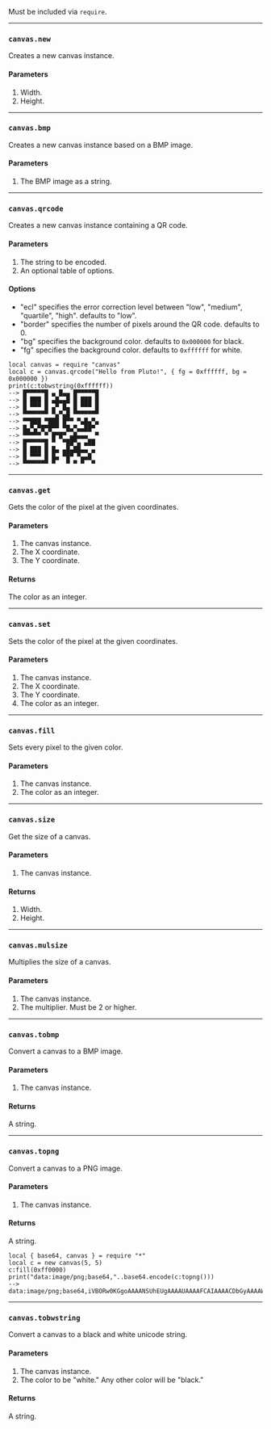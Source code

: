 Must be included via `require`.

---
### `canvas.new`
Creates a new canvas instance.
#### Parameters
1. Width.
2. Height.

---
### `canvas.bmp`
Creates a new canvas instance based on a BMP image.
#### Parameters
1. The BMP image as a string.

---
### `canvas.qrcode`
Creates a new canvas instance containing a QR code.
#### Parameters
1. The string to be encoded.
2. An optional table of options.
#### Options
- "ecl" specifies the error correction level between "low", "medium", "quartile", "high". defaults to "low".
- "border" specifies the number of pixels around the QR code. defaults to 0.
- "bg" specifies the background color. defaults to `0x000000` for black.
- "fg" specifies the background color. defaults to `0xffffff` for white.

```pluto
local canvas = require "canvas"
local c = canvas.qrcode("Hello from Pluto!", { fg = 0xffffff, bg = 0x000000 })
print(c:tobwstring(0xffffff))
--> █▀▀▀▀▀█ ▄ █▄▄ █▀▀▀▀▀█
--> █ ███ █ ▄█▄▄█ █ ███ █
--> █ ▀▀▀ █ ▄▀ █▄ █ ▀▀▀ █
--> ▀▀▀▀▀▀▀ ▀▄▀▄█ ▀▀▀▀▀▀▀
--> ▀▀███ ▀███ █▀▀ ▀▄█▄▀▄
--> █▄▀▄▀█▀█▀▀ ▀█▄▀▄▄██▀ 
--> ▀▀▀▀▀ ▀ █▀█▀ ▄█▄▄▄  ▀
--> █▀▀▀▀▀█ ▀  ▀██▀▄ ▄██ 
--> █ ███ █ █▄ ▄█▄██▄▄ ▄ 
--> █ ▀▀▀ █ █▄ ▀█▀ ▀▄▄█  
--> ▀▀▀▀▀▀▀ ▀   ▀ ▀ ▀  ▀ 
```

---
### `canvas.get`
Gets the color of the pixel at the given coordinates.
#### Parameters
1. The canvas instance.
2. The X coordinate.
3. The Y coordinate.
#### Returns
The color as an integer.

---
### `canvas.set`
Sets the color of the pixel at the given coordinates.
#### Parameters
1. The canvas instance.
2. The X coordinate.
3. The Y coordinate.
4. The color as an integer.

---
### `canvas.fill`
Sets every pixel to the given color.
#### Parameters
1. The canvas instance.
2. The color as an integer.

---
### `canvas.size`
Get the size of a canvas.
#### Parameters
1. The canvas instance.
#### Returns
1. Width.
1. Height.

---
### `canvas.mulsize`
Multiplies the size of a canvas.
#### Parameters
1. The canvas instance.
2. The multiplier. Must be 2 or higher.

---
### `canvas.tobmp`
Convert a canvas to a BMP image.
#### Parameters
1. The canvas instance.
#### Returns
A string.

---
### `canvas.topng`
Convert a canvas to a PNG image.
#### Parameters
1. The canvas instance.
#### Returns
A string.
```pluto
local { base64, canvas } = require "*"
local c = new canvas(5, 5)
c:fill(0xff0000)
print("data:image/png;base64,"..base64.encode(c:topng()))
--> data:image/png;base64,iVBORw0KGgoAAAANSUhEUgAAAAUAAAAFCAIAAAACDbGyAAAAW0lEQVQIHQFQAK//AP8AAP8AAP8AAP8AAP8AAAD/AAD/AAD/AAD/AAD/AAAA/wAA/wAA/wAA/wAA/wAAAP8AAP8AAP8AAP8AAP8AAAD/AAD/AAD/AAD/AAD/AAD9fBjo3iScjwAAAABJRU5ErkJggg==
```

---
### `canvas.tobwstring`
Convert a canvas to a black and white unicode string.
#### Parameters
1. The canvas instance.
2. The color to be "white." Any other color will be "black."
#### Returns
A string.
